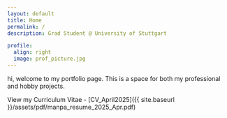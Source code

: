 ```yaml
---
layout: default
title: Home
permalink: /    
description: Grad Student @ University of Stuttgart

profile:
  align: right
  image: prof_picture.jpg
---
```


hi, welcome to my portfolio page. This is a space for both my professional and hobby projects.

View my Curriculum Vitae - [CV_April2025]({{ site.baseurl }}/assets/pdf/manpa_resume_2025_Apr.pdf)